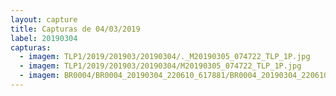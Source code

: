 ```yaml
---
layout: capture
title: Capturas de 04/03/2019
label: 20190304
capturas:
  - imagem: TLP1/2019/201903/20190304/._M20190305_074722_TLP_1P.jpg
  - imagem: TLP1/2019/201903/20190304/M20190305_074722_TLP_1P.jpg
  - imagem: BR0004/BR0004_20190304_220610_617881/BR0004_20190304_220610_617881_stack_686_meteors.jpg
---
```

